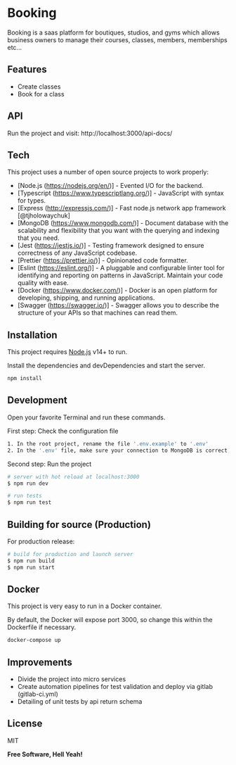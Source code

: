 # Booking

Booking is a saas platform for boutiques, studios, and gyms which allows business owners to manage
their courses, classes, members, memberships etc...

## Features

- Create classes 
- Book for a class

## API

Run the project and visit: http://localhost:3000/api-docs/

## Tech

This project uses a number of open source projects to work properly:

- [Node.js (https://nodejs.org/en/)] - Evented I/O for the backend.
- [Typescript (https://www.typescriptlang.org/)] - JavaScript with syntax for types.
- [Express (http://expressjs.com/)] - Fast node.js network app framework [@tjholowaychuk]
- [MongoDB (https://www.mongodb.com/)] - Document database with the scalability and flexibility that you want with the querying and indexing that you need.
- [Jest (https://jestjs.io/)] - Testing framework designed to ensure correctness of any JavaScript codebase.
- [Prettier (https://prettier.io/)] - Opinionated code formatter.
- [Eslint (https://eslint.org/)] - A pluggable and configurable linter tool for identifying and reporting on patterns in JavaScript. Maintain your code quality with ease.
- [Docker (https://www.docker.com/)] - Docker is an open platform for developing, shipping, and running applications.
- [Swagger (https://swagger.io/)] - Swagger allows you to describe the structure of your APIs so that machines can read them.

## Installation

This project requires [Node.js](https://nodejs.org/) v14+ to run.

Install the dependencies and devDependencies and start the server.

```sh
npm install
```

## Development

Open your favorite Terminal and run these commands.

First step: Check the configuration file

```sh
1. In the root project, rename the file '.env.example' to '.env'
2. In the '.env' file, make sure your connection to MongoDB is correct, like this: MONGOOSE_CONNECTION_STRING=mongodb://localhost:27017/documents
```

Second step: Run the project

```sh
# server with hot reload at localhost:3000
$ npm run dev
```

```sh
# run tests
$ npm run test
```

## Building for source (Production)

For production release:

```sh
# build for production and launch server
$ npm run build
$ npm run start
```

## Docker

This project is very easy to run in a Docker container.

By default, the Docker will expose port 3000, so change this within the
Dockerfile if necessary.

```sh
docker-compose up
```

## Improvements

- Divide the project into micro services
- Create automation pipelines for test validation and deploy via gitlab (gitlab-ci.yml)
- Detailing of unit tests by api return schema

## License

MIT

**Free Software, Hell Yeah!**
